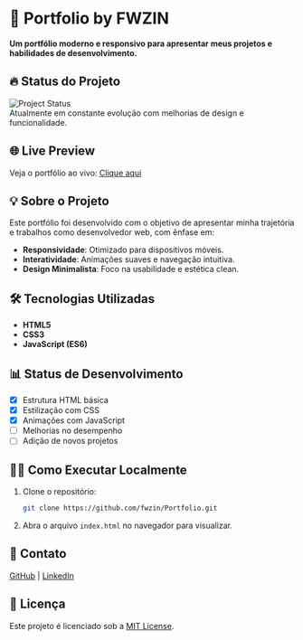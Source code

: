 # 🚀 **Portfolio by FWZIN**  
**Um portfólio moderno e responsivo para apresentar meus projetos e habilidades de desenvolvimento.**

## 🔥 **Status do Projeto**  
![Project Status](https://img.shields.io/badge/Status-Em%20Desenvolvimento-blue)  
Atualmente em constante evolução com melhorias de design e funcionalidade.

## 🌐 **Live Preview**  
Veja o portfólio ao vivo: [Clique aqui](https://portfolio-ten-pi-53.vercel.app/)

## 💡 **Sobre o Projeto**  
Este portfólio foi desenvolvido com o objetivo de apresentar minha trajetória e trabalhos como desenvolvedor web, com ênfase em:

- **Responsividade**: Otimizado para dispositivos móveis.
- **Interatividade**: Animações suaves e navegação intuitiva.
- **Design Minimalista**: Foco na usabilidade e estética clean.

## 🛠️ **Tecnologias Utilizadas**
- **HTML5**
- **CSS3**
- **JavaScript (ES6)**

## 📊 **Status de Desenvolvimento**
- [x] Estrutura HTML básica
- [x] Estilização com CSS
- [x] Animações com JavaScript
- [ ] Melhorias no desempenho
- [ ] Adição de novos projetos

## 🧑‍💻 **Como Executar Localmente**
1. Clone o repositório:
   ```bash
   git clone https://github.com/fwzin/Portfolio.git
   ```
2. Abra o arquivo `index.html` no navegador para visualizar.

## 🔗 **Contato**
[GitHub](https://github.com/fwzin) | [LinkedIn](https://linkedin.com/in/fwzin)

## 📜 **Licença**
Este projeto é licenciado sob a [MIT License](LICENSE).

